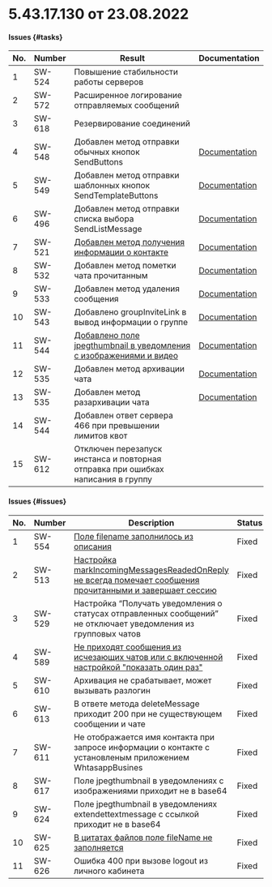 # 5.43.17.130 от 23.08.2022

#### Issues {#tasks}

No. | Number | Result | Documentation
----- | ----- | ----- | -----
1 | SW-524 | Повышение стабильности работы серверов | 
2 | SW-572 | Расширенное логирование отправляемых сообщений | 
3 | SW-618 | Резервирование соединений | 
4 | SW-548 | Добавлен метод отправки обычных кнопок SendButtons | [Documentation](/../docs/api/sending/SendButtons/)
5 | SW-549 | Добавлен метод отправки шаблонных кнопок SendTemplateButtons | [Documentation](/../docs/api/sending/SendTemplateButtons/)
6 | SW-496 | Добавлен метод отправки списка выбора SendListMessage | [Documentation](/../docs/api/sending/SendListMessage/)
7 | SW-521 | [Добавлен метод получения информации о контакте](https://github.com/green-api/docs/issues/20) | [Documentation](/../docs/api/service/GetContactInfo/)
8 | SW-532 | Добавлен метод пометки чата прочитанным | [Documentation](/../docs/api/marks/ReadChat/)
9 | SW-533 | Добавлен метод удаления сообщения | [Documentation](/../docs/api/service/deleteMessage/)
10 | SW-543 | Добавлено groupInviteLink в вывод информации о группе | [Documentation](/../docs/api/groups/GetGroupData/)
11 | SW-544 | [Добавлено поле jpegthumbnail в уведомления с изображениями и видео](https://github.com/green-api/docs/issues/44) | [Documentation](/../docs/api/receiving/notifications-format/incoming-message/ImageMessage/)
12 | SW-535 | Добавлен метод архивации чата | [Documentation](/../docs/api/service/archiveChat/)
13 | SW-535 | Добавлен метод разархивации чата | [Documentation](/../docs/api/service/unarchiveChat/)
14 | SW-544 | Добавлен ответ сервера 466 при превышении лимитов квот | 
15 | SW-612 | Отключен перезапуск инстанса и повторная отправка при ошибках написания в группу | 

#### Issues {#issues}

No. | Number | Description | Status
----- | ----- | ----- | -----
1| SW-554 | [Поле filename заполнилось из описания](https://github.com/green-api/docs/issues/36) | Fixed
2| SW-513 | [Настройка markIncomingMessagesReadedOnReply не всегда помечает сообщения прочитанными и завершает сессию](https://github.com/green-api/docs/issues/16) | Fixed
3| SW-529 | Настройка “Получать уведомления о статусах отправленных сообщений” не отключает уведомления из групповых чатов | Fixed
4| SW-589 | [Не приходят сообщения из исчезающих чатов или с включенной настройкой "показать один раз"](https://github.com/green-api/docs/issues/30) | Fixed
5| SW-610 | Архивация не срабатывает, может вызывать разлогин | Fixed
6| SW-613 | В ответе метода deleteMessage приходит 200 при не существующем сообщении и чате | Fixed
7| SW-611 | Не отображается имя контакта при запросе информации о контакте с установленым приложением WhtasappBusines | Fixed
8| SW-617 | Поле jpegthumbnail в уведомлениях с изображениями приходит не в base64 | Fixed
9| SW-624 | Поле jpegthumbnail в уведомлениях extendettextmessage c ссылкой приходит не в base64 | Fixed
10| SW-625 | [В цитатах файлов поле fileName не заполняется](https://github.com/green-api/docs/issues/44) | Fixed
11| SW-626 | Ошибка 400 при вызове logout из личного кабинета | Fixed
